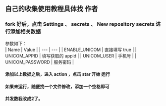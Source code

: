 
## 自己的收集使用教程具体找  作者  
 ### fork 好后，点击 Settings 、 secrets 、 New repository secrets 进行添加相关数据
 参数如下：  
|  Name | Value  |
|  --- | --- |
| ENABLE_UNICOM  | 直接填写 true |
| UNICOM_APPID  | 填写获取的 appid |
| UNICOM_USER  | 手机号 |
| UNICOM_PASSWORD  | 服务密码 |   

#### 添加以上数据之后，进入 action ，点击 star 开始   运行   
#### 如果未运行，随便找一个文件修改，添加一个空格即可  
#### 并发数我改成2了。
